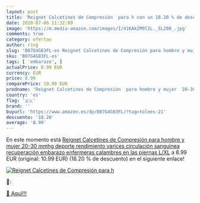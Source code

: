 ```yaml
---
layout: post
title: 'Reignet Calcetines de Compresión  para h con un 18.20 % de descuento'
date: 2020-07-06 11:32:09
image: 'https://m.media-amazon.com/images/I/41KAk2M9lIL._SL200_.jpg'
comments: true
category: ofertas
author: ring
slug: 'B07G4G83FL-es Reignet Calcetines de Compresión para hombre y mujer 20-30...'
sku: 'B07G4G83FL-es'
tags: [ 'embarazo', ]
actualPrice: 8.99 EUR
currency: EUR
price: 8.99
comparePrice: 10.99 EUR
prodname: 'Reignet Calcetines de Compresión  para hombre y mujer  20-30 mmhg   deporte  rendimiento  varices  circulación sanguínea  recuperación  embarazo  enfermeras  calambres en las piernas L/XL'
country: 'es'
flag: '🇪🇸'
brand: ''
buyurl: 'https://www.amazon.es/dp/B07G4G83FL/?tag=tolees-21'
descuento: '18.20'
average: '8.99'
---
```


En este momento está [Reignet Calcetines de Compresión  para hombre y mujer  20-30 mmhg   deporte  rendimiento  varices  circulación sanguínea  recuperación  embarazo  enfermeras  calambres en las piernas L/XL](https://www.amazon.es/dp/B07G4G83FL/?tag=tolees-21) a 8.99 EUR (original: 10.99 EUR) (18.20 %  de descuento) en el siguiente enlace!

[![Reignet Calcetines de Compresión  para h](https://m.media-amazon.com/images/I/41KAk2M9lIL._SL200_.jpg)](https://www.amazon.es/dp/B07G4G83FL/?tag=tolees-21)

🔎:


[🛒 Aquí!!!](https://www.amazon.es/dp/B07G4G83FL/?tag=tolees-21)
